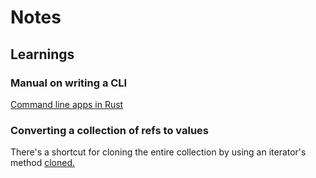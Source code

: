 # Notes

## Learnings

### Manual on writing a CLI

[Command line apps in Rust](https://rust-cli.github.io/book/index.html)

### Converting a collection of refs to values

There's a shortcut for cloning the entire collection by using an iterator's method [cloned.](https://doc.rust-lang.org/std/iter/trait.Iterator.html#method.cloned)